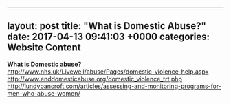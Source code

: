 
---
layout: post
title:  "What is Domestic Abuse?"
date:   2017-04-13 09:41:03 +0000
categories: Website Content
---

<strong>What is Domestic abuse?</strong><br /> 
<a href="http://www.nhs.uk/Livewell/abuse/Pages/domestic-violence-help.aspx">http://www.nhs.uk/Livewell/abuse/Pages/domestic-violence-help.aspx</a><br /> 
<a href="http://www.enddomesticabuse.org/domestic_violence_trt.php">http://www.enddomesticabuse.org/domestic_violence_trt.php</a><br /> 
<a href="http://lundybancroft.com/articles/assessing-and-monitoring-programs-for-men-who-abuse-women/">http://lundybancroft.com/articles/assessing-and-monitoring-programs-for-men-who-abuse-women/</a><br /> 
<br /> 
